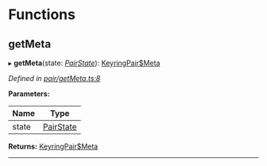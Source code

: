 

# Functions

<a id="getmeta"></a>

##  getMeta

▸ **getMeta**(state: *[PairState](_pair_types_.md#pairstate)*): [KeyringPair$Meta](_types_.md#keyringpair_meta)

*Defined in [pair/getMeta.ts:8](https://github.com/polkadot-js/common/blob/7b9ca4a/packages/keyring/src/pair/getMeta.ts#L8)*

**Parameters:**

| Name | Type |
| ------ | ------ |
| state | [PairState](_pair_types_.md#pairstate) |

**Returns:** [KeyringPair$Meta](_types_.md#keyringpair_meta)

___

